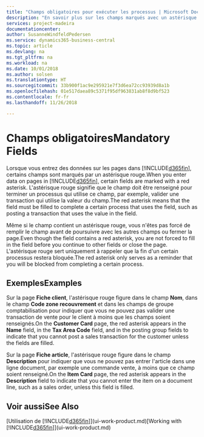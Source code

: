 ```yaml
---
title: "Champs obligatoires pour exécuter les processus | Microsoft Docs"
description: "En savoir plus sur les champs marqués avec un astérisque rouge, ce qui indique qu'ils sont requis et doivent être renseignés pour exécuter les processus."
services: project-madeira
documentationcenter: 
author: SusanneWindfeldPedersen
ms.service: dynamics365-business-central
ms.topic: article
ms.devlang: na
ms.tgt_pltfrm: na
ms.workload: na
ms.date: 10/01/2018
ms.author: solsen
ms.translationtype: HT
ms.sourcegitcommit: 33b900f1ac9e295921e7f3d6ea72cc93939d8a1b
ms.openlocfilehash: 01e517daea89c5371f95df963831ab8f8d9bf523
ms.contentlocale: fr-fr
ms.lasthandoff: 11/26/2018

---
```

# <a name="mandatory-fields"></a><span data-ttu-id="6d74a-103">Champs obligatoires</span><span class="sxs-lookup"><span data-stu-id="6d74a-103">Mandatory Fields</span></span>
<span data-ttu-id="6d74a-104">Lorsque vous entrez des données sur les pages dans [!INCLUDE[d365fin](includes/d365fin_md.md)], certains champs sont marqués par un astérisque rouge.</span><span class="sxs-lookup"><span data-stu-id="6d74a-104">When you enter data on pages in [!INCLUDE[d365fin](includes/d365fin_md.md)], certain fields are marked with a red asterisk.</span></span> <span data-ttu-id="6d74a-105">L'astérisque rouge signifie que le champ doit être renseigné pour terminer un processus qui utilise ce champ, par exemple, valider une transaction qui utilise la valeur du champ.</span><span class="sxs-lookup"><span data-stu-id="6d74a-105">The red asterisk means that the field must be filled to complete a certain process that uses the field, such as posting a transaction that uses the value in the field.</span></span>

<span data-ttu-id="6d74a-106">Même si le champ contient un astérisque rouge, vous n'êtes pas forcé de remplir le champ avant de poursuivre avec les autres champs ou fermer la page.</span><span class="sxs-lookup"><span data-stu-id="6d74a-106">Even though the field contains a red asterisk, you are not forced to fill in the field before you continue to other fields or close the page.</span></span> <span data-ttu-id="6d74a-107">L'astérisque rouge sert uniquement à rappeler que la fin d'un certain processus restera bloquée.</span><span class="sxs-lookup"><span data-stu-id="6d74a-107">The red asterisk only serves as a reminder that you will be blocked from completing a certain process.</span></span>

## <a name="examples"></a><span data-ttu-id="6d74a-108">Exemples</span><span class="sxs-lookup"><span data-stu-id="6d74a-108">Examples</span></span>
<span data-ttu-id="6d74a-109">Sur la page **Fiche client**, l'astérisque rouge figure dans le champ **Nom**, dans le champ **Code zone recouvrement** et dans les champs de groupe comptabilisation pour indiquer que vous ne pouvez pas valider une transaction de vente pour le client à moins que les champs soient renseignés.</span><span class="sxs-lookup"><span data-stu-id="6d74a-109">On the **Customer Card** page, the red asterisk appears in the **Name** field, in the **Tax Area Code** field, and in the posting group fields to indicate that you cannot post a sales transaction for the customer unless the fields are filled.</span></span>

<span data-ttu-id="6d74a-110">Sur la page **Fiche article**, l'astérisque rouge figure dans le champ **Description** pour indiquer que vous ne pouvez pas entrer l'article dans une ligne document, par exemple une commande vente, à moins que ce champ soient renseigné.</span><span class="sxs-lookup"><span data-stu-id="6d74a-110">On the **Item Card** page, the red asterisk appears in the **Description** field to indicate that you cannot enter the item on a document line, such as a sales order, unless this field is filled.</span></span>

## <a name="see-also"></a><span data-ttu-id="6d74a-111">Voir aussi</span><span class="sxs-lookup"><span data-stu-id="6d74a-111">See Also</span></span>
<span data-ttu-id="6d74a-112">[Utilisation de [!INCLUDE[d365fin](includes/d365fin_md.md)]](ui-work-product.md)</span><span class="sxs-lookup"><span data-stu-id="6d74a-112">[Working with [!INCLUDE[d365fin](includes/d365fin_md.md)]](ui-work-product.md)</span></span>


